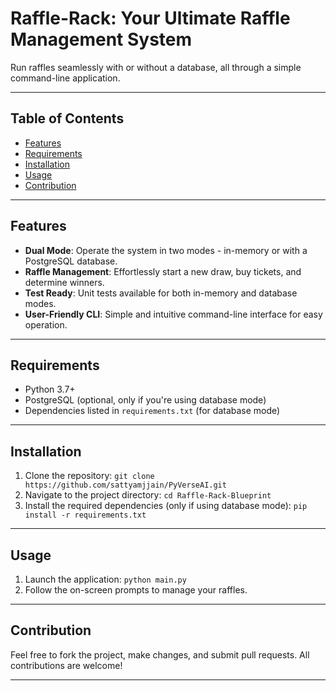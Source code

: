 # Raffle-Rack: Your Ultimate Raffle Management System

Run raffles seamlessly with or without a database, all through a simple command-line application.

---

## Table of Contents

- [Features](#features)
- [Requirements](#requirements)
- [Installation](#installation)
- [Usage](#usage)
- [Contribution](#contribution)

---

## Features

- **Dual Mode**: Operate the system in two modes - in-memory or with a PostgreSQL database.
- **Raffle Management**: Effortlessly start a new draw, buy tickets, and determine winners.
- **Test Ready**: Unit tests available for both in-memory and database modes.
- **User-Friendly CLI**: Simple and intuitive command-line interface for easy operation.

---

## Requirements

- Python 3.7+
- PostgreSQL (optional, only if you're using database mode)
- Dependencies listed in `requirements.txt` (for database mode)

---

## Installation

1. Clone the repository: `git clone https://github.com/sattyamjjain/PyVerseAI.git`
2. Navigate to the project directory: `cd Raffle-Rack-Blueprint`
3. Install the required dependencies (only if using database mode): `pip install -r requirements.txt`

---

## Usage

1. Launch the application: `python main.py`
2. Follow the on-screen prompts to manage your raffles.

---

## Contribution

Feel free to fork the project, make changes, and submit pull requests. All contributions are welcome!

---
